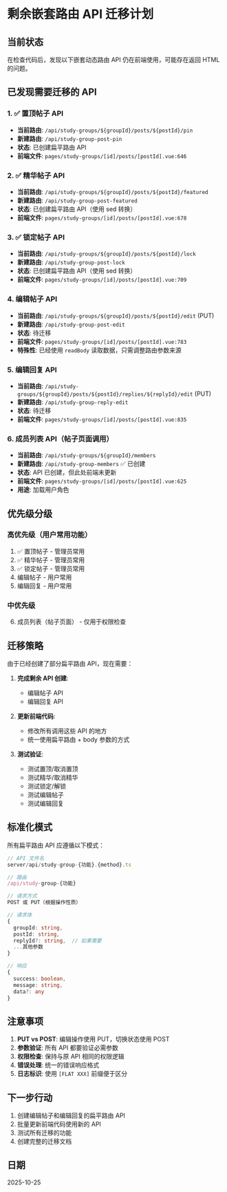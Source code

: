 # 剩余嵌套路由 API 迁移计划

## 当前状态

在检查代码后，发现以下嵌套动态路由 API 仍在前端使用，可能存在返回 HTML 的问题。

## 已发现需要迁移的 API

### 1. ✅ 置顶帖子 API
- **当前路由**: `/api/study-groups/${groupId}/posts/${postId}/pin`
- **新建路由**: `/api/study-group-post-pin`
- **状态**: 已创建扁平路由 API
- **前端文件**: `pages/study-groups/[id]/posts/[postId].vue:646`

### 2. ✅ 精华帖子 API
- **当前路由**: `/api/study-groups/${groupId}/posts/${postId}/featured`
- **新建路由**: `/api/study-group-post-featured`
- **状态**: 已创建扁平路由 API（使用 sed 转换）
- **前端文件**: `pages/study-groups/[id]/posts/[postId].vue:678`

### 3. ✅ 锁定帖子 API
- **当前路由**: `/api/study-groups/${groupId}/posts/${postId}/lock`
- **新建路由**: `/api/study-group-post-lock`
- **状态**: 已创建扁平路由 API（使用 sed 转换）
- **前端文件**: `pages/study-groups/[id]/posts/[postId].vue:709`

### 4. 编辑帖子 API
- **当前路由**: `/api/study-groups/${groupId}/posts/${postId}/edit` (PUT)
- **新建路由**: `/api/study-group-post-edit`
- **状态**: 待迁移
- **前端文件**: `pages/study-groups/[id]/posts/[postId].vue:783`
- **特殊性**: 已经使用 `readBody` 读取数据，只需调整路由参数来源

### 5. 编辑回复 API
- **当前路由**: `/api/study-groups/${groupId}/posts/${postId}/replies/${replyId}/edit` (PUT)
- **新建路由**: `/api/study-group-reply-edit`
- **状态**: 待迁移
- **前端文件**: `pages/study-groups/[id]/posts/[postId].vue:835`

### 6. 成员列表 API（帖子页面调用）
- **当前路由**: `/api/study-groups/${groupId}/members`
- **新建路由**: `/api/study-group-members` ✅ 已创建
- **状态**: API 已创建，但此处前端未更新
- **前端文件**: `pages/study-groups/[id]/posts/[postId].vue:625`
- **用途**: 加载用户角色

## 优先级分级

### 高优先级（用户常用功能）
1. ✅ 置顶帖子 - 管理员常用
2. ✅ 精华帖子 - 管理员常用
3. ✅ 锁定帖子 - 管理员常用
4. 编辑帖子 - 用户常用
5. 编辑回复 - 用户常用

### 中优先级
6. 成员列表（帖子页面） - 仅用于权限检查

## 迁移策略

由于已经创建了部分扁平路由 API，现在需要：

1. **完成剩余 API 创建**:
   - 编辑帖子 API
   - 编辑回复 API

2. **更新前端代码**:
   - 修改所有调用这些 API 的地方
   - 统一使用扁平路由 + body 参数的方式

3. **测试验证**:
   - 测试置顶/取消置顶
   - 测试精华/取消精华
   - 测试锁定/解锁
   - 测试编辑帖子
   - 测试编辑回复

## 标准化模式

所有扁平路由 API 应遵循以下模式：

```typescript
// API 文件名
server/api/study-group-{功能}.{method}.ts

// 路由
/api/study-group-{功能}

// 请求方式
POST 或 PUT（根据操作性质）

// 请求体
{
  groupId: string,
  postId: string,
  replyId?: string,  // 如果需要
  ...其他参数
}

// 响应
{
  success: boolean,
  message: string,
  data?: any
}
```

## 注意事项

1. **PUT vs POST**: 编辑操作使用 PUT，切换状态使用 POST
2. **参数验证**: 所有 API 都要验证必需参数
3. **权限检查**: 保持与原 API 相同的权限逻辑
4. **错误处理**: 统一的错误响应格式
5. **日志标识**: 使用 `[FLAT XXX]` 前缀便于区分

## 下一步行动

1. 创建编辑帖子和编辑回复的扁平路由 API
2. 批量更新前端代码使用新的 API
3. 测试所有迁移的功能
4. 创建完整的迁移文档

## 日期

2025-10-25
